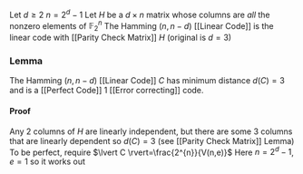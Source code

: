 Let $d\geq 2$ 
$n=2^{d}-1$
Let $H$ be a $d\times n$ matrix whose columns are *all* the nonzero elements of $\mathbb{F}_{2}^{n}$ 
The Hamming $(n,n-d)$ [[Linear Code]] is the linear code with [[Parity Check Matrix]] $H$ (original is $d=3$)
### Lemma
The Hamming $(n,n-d)$ [[Linear Code]] $C$ has minimum 
distance $d(C)=3$ and is a [[Perfect Code]] $1$ [[Error correcting]] code. 
#### Proof
Any $2$ columns of $H$ are linearly independent, 
but there are some $3$ columns that are linearly dependent 
so $d(C)=3$ (see [[Parity Check Matrix]] Lemma)
To be perfect, require $\lvert C \rvert=\frac{2^{n}}{V(n,e)}$
Here $n=2^{d}-1$, $e=1$ so it works out 